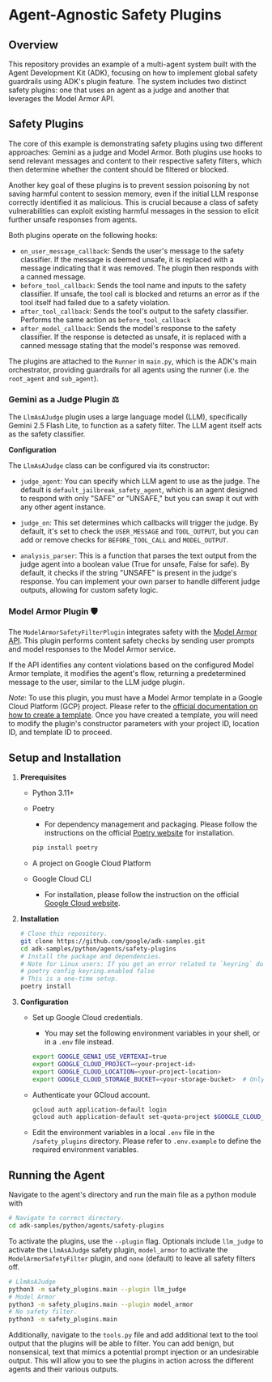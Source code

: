 # Agent-Agnostic Safety Plugins
## Overview
This repository provides an example of a multi-agent system built with the Agent Development Kit (ADK), focusing on how to implement global safety guardrails using ADK's plugin feature. The system includes two distinct safety plugins: one that uses an agent as a judge and another that leverages the Model Armor API.

## Safety Plugins
The core of this example is demonstrating safety plugins using two different approaches: Gemini as a judge and Model Armor. Both plugins use hooks to send relevant messages and content to their respective safety filters, which then determine whether the content should be filtered or blocked.

Another key goal of these plugins is to prevent session poisoning by not saving harmful content to session memory, even if the initial LLM response correctly identified it as malicious. This is crucial because a class of safety vulnerabilities can exploit existing harmful messages in the session to elicit further unsafe responses from agents.

Both plugins operate on the following hooks:

* `on_user_message_callback`: Sends the user's message to the safety classifier. If the message is deemed unsafe, it is replaced with a message indicating that it was removed. The plugin then responds with a canned message.
* `before_tool_callback`: Sends the tool name and inputs to the safety classifier. If unsafe, the tool call is blocked and returns an error as if the tool itself had failed due to a safety violation.
* `after_tool_callback`: Sends the tool's output to the safety classifier. Performs the same action as `before_tool_callback`
* `after_model_callback`: Sends the model's response to the safety classifier. If the response is detected as unsafe, it is replaced with a canned message stating that the model's response was removed.

The plugins are attached to the `Runner` in `main.py`, which is the ADK's main orchestrator, providing guardrails for all agents using the runner (i.e. the `root_agent` and `sub_agent`).

### Gemini as a Judge Plugin ⚖️
The `LlmAsAJudge` plugin uses a large language model (LLM), specifically Gemini 2.5 Flash Lite, to function as a safety filter. The LLM agent itself acts as the safety classifier.

**Configuration**

The `LlmAsAJudge` class can be configured via its constructor:

* `judge_agent`: You can specify which LLM agent to use as the judge. The default is `default_jailbreak_safety_agent`, which is an agent designed to respond with only "SAFE" or "UNSAFE," but you can swap it out with any other agent instance.

* `judge_on`: This set determines which callbacks will trigger the judge. By default, it's set to check the `USER_MESSAGE` and `TOOL_OUTPUT`, but you can add or remove checks for `BEFORE_TOOL_CALL` and `MODEL_OUTPUT`.

* `analysis_parser`: This is a function that parses the text output from the judge agent into a boolean value (True for unsafe, False for safe). By default, it checks if the string "UNSAFE" is present in the judge's response. You can implement your own parser to handle different judge outputs, allowing for custom safety logic.

### Model Armor Plugin 🛡️
The `ModelArmorSafetyFilterPlugin` integrates safety with the [Model Armor API](https://cloud.google.com/security-command-center/docs/model-armor-overview). This plugin performs content safety checks by sending user prompts and model responses to the Model Armor service.

If the API identifies any content violations based on the configured Model Armor template, it modifies the agent's flow, returning a predetermined message to the user, similar to the LLM judge plugin.

*Note*: To use this plugin, you must have a Model Armor template in a Google Cloud Platform (GCP) project. Please refer to the [official documentation on how to create a template](https://cloud.google.com/security-command-center/docs/manage-model-armor-templates). Once you have created a template, you will need to modify the plugin's constructor parameters with your project ID, location ID, and template ID to proceed.

## Setup and Installation

1.  **Prerequisites**

    *   Python 3.11+
    *   Poetry
        *   For dependency management and packaging. Please follow the
            instructions on the official
            [Poetry website](https://python-poetry.org/docs/) for installation.

        ```bash
        pip install poetry
        ```

    * A project on Google Cloud Platform
    * Google Cloud CLI
        *   For installation, please follow the instruction on the official
            [Google Cloud website](https://cloud.google.com/sdk/docs/install).

2.  **Installation**

    ```bash
    # Clone this repository.
    git clone https://github.com/google/adk-samples.git
    cd adk-samples/python/agents/safety-plugins
    # Install the package and dependencies.
    # Note for Linux users: If you get an error related to `keyring` during the installation, you can disable it by running the following command:
    # poetry config keyring.enabled false
    # This is a one-time setup.
    poetry install
    ```

3.  **Configuration**

    *   Set up Google Cloud credentials.

        *   You may set the following environment variables in your shell, or in
            a `.env` file instead.

        ```bash
        export GOOGLE_GENAI_USE_VERTEXAI=true
        export GOOGLE_CLOUD_PROJECT=<your-project-id>
        export GOOGLE_CLOUD_LOCATION=<your-project-location>
        export GOOGLE_CLOUD_STORAGE_BUCKET=<your-storage-bucket>  # Only required for deployment on Agent Engine
        ```

    *   Authenticate your GCloud account.

        ```bash
        gcloud auth application-default login
        gcloud auth application-default set-quota-project $GOOGLE_CLOUD_PROJECT
        ```

	* Edit the environment variables in a local `.env` file in the `/safety_plugins` directory. Please refer to `.env.example` to define the required environment variables.

## Running the Agent

Navigate to the agent's directory and run the main file as a python module with
```bash
# Navigate to correct directory.
cd adk-samples/python/agents/safety-plugins
```

To activate the plugins, use the `--plugin` flag. Optionals include `llm_judge` to activate the `LlmAsAJudge` safety plugin, `model_armor` to activate the `ModelArmorSafetyFilter` plugin, and `none` (default) to leave all safety filters off.

```bash
# LlmAsAJudge
python3 -m safety_plugins.main --plugin llm_judge
# Model Armor
python3 -m safety_plugins.main --plugin model_armor
# No safety filter.
python3 -m safety_plugins.main
```

Additionally, navigate to the `tools.py` file and add additional text to the tool output that the plugins will be able to filter. You can add benign, but nonsensical, text that mimics a potential prompt injection or an undesirable output. This will allow you to see the plugins in action across the different agents and their various outputs.

